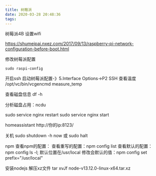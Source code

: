 ```yaml
---
title: 树莓派
date: 2020-03-28 20:48:36
tags:
---
```


树莓派4B
设置wifi

https://shumeipai.nxez.com/2017/09/13/raspberry-pi-network-configuration-before-boot.html

修改树莓派配置
```
sudo raspi-config
```

开启ssh
启动树莓派配置-》5.Interface Options->P2 SSH
查看温度
/opt/vc/bin/vcgencmd measure_temp

查看磁盘信息
df -h


分析磁盘占用：ncdu

sudo service nginx restart
sudo service nginx start

homeassistant
http://你的ip:8123/

关机
sudo shutdown -h now 或 sudo halt


npm
查看npm的配置：
查看重写的配置：npm config list
查看默认的配置：npm config ls -l; 默认位置在/usr/local
修改会默认的值：npm config set prefix="/usr/local"

安装nodejs
解压xz文件
tar xvJf node-v13.12.0-linux-x64.tar.xz
